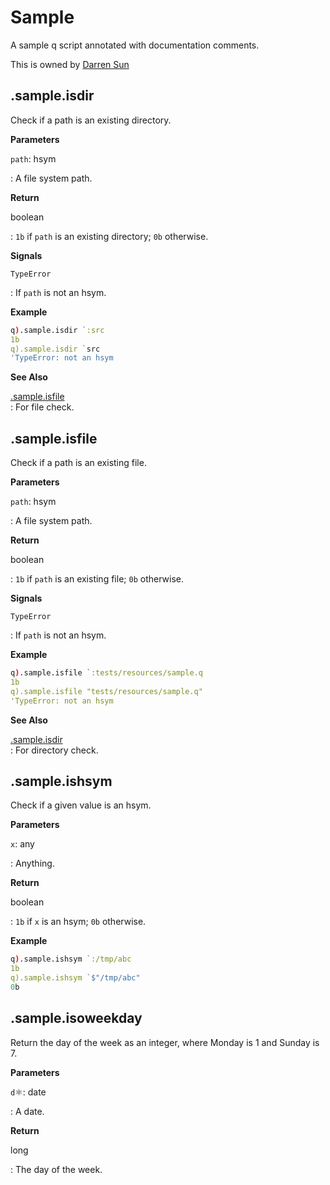 
# Sample

A sample q script annotated with documentation comments.

This is owned by [Darren Sun](https://github.com/darrenwsun)


## .sample.isdir

Check if a path is an existing directory.

**Parameters**

`path`: hsym

:   A file system path.

**Return**

boolean

:   `1b` if `path` is an existing directory; `0b` otherwise.

**Signals**

`TypeError`

:   If `path` is not an hsym.

**Example**

```q
q).sample.isdir `:src
1b
q).sample.isdir `src
'TypeError: not an hsym
```

**See Also**

[.sample.isfile](#sampleisfile)  
: For file check.

## .sample.isfile

Check if a path is an existing file.

**Parameters**

`path`: hsym

:   A file system path.

**Return**

boolean

:   `1b` if `path` is an existing file; `0b` otherwise.

**Signals**

`TypeError`

:   If `path` is not an hsym.

**Example**

```q
q).sample.isfile `:tests/resources/sample.q
1b
q).sample.isfile "tests/resources/sample.q"
'TypeError: not an hsym
```

**See Also**

[.sample.isdir](#sampleisdir)  
: For directory check.

## .sample.ishsym

Check if a given value is an hsym.

**Parameters**

`x`: any

:   Anything.

**Return**

boolean

:   `1b` if `x` is an hsym; `0b` otherwise.

**Example**

```q
q).sample.ishsym `:/tmp/abc
1b
q).sample.ishsym `$"/tmp/abc"
0b
```

## .sample.isoweekday

Return the day of the week as an integer, where Monday is 1 and Sunday is 7.

**Parameters**

`d`⚛: date

:   A date.

**Return**

long

:   The day of the week.
